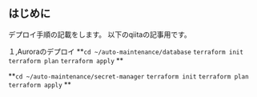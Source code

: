 ## はじめに
デプロイ手順の記載をします。
以下のqiitaの記事用です。


１,Auroraのデプロイ
**`cd ~/auto-maintenance/database` 
`terraform init` 
`terraform plan` 
`terraform apply` 
**

**`cd ~/auto-maintenance/secret-manager` 
`terraform init` 
`terraform plan` 
`terraform apply` 
**
